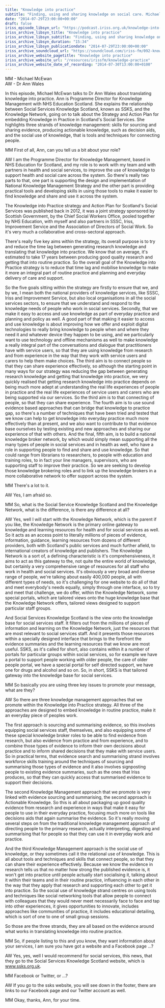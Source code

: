 ```yaml
---
title: "Knowledge into practice"
subtitle: "Finding, using and sharing knowledge on social care. Michael McEwan of Able Radio talks to Dr Ann Wales about translating knowledge into practice."
date: "2014-07-29T23:00:00+00:00"
draft: false
iriss_episode_libsyn_url: "https://podcast.iriss.org.uk/knowledge-into-practice-1"
iriss_archive_libsyn_title: "Knowledge into practice"
iriss_archive_libsyn_subtitle: "Finding, using and sharing knowledge on social care. Michael McEwan of Able Radio talks to Dr Ann Wales about translating knowledge into practice."
iriss_archive_libsyn_duration: "15:34"
iriss_archive_libsyn_publicationdate: "2014-07-29T23:00:00+00:00"
iriss_archive_soundcloud_url: "https://soundcloud.com/iriss-fm/092-knowledge-into-practice"
iriss_archive_website_pagetitle: "Knowledge into practice"
iriss_archive_website_url: "/resources/irissfm/knowledge-practice"
iriss_archive_website_date_of_recording: "2014-07-30T13:00:00+0100"
---
```

MM - Michael McEwan  
AW - Dr Ann Wales

In this episode, Michael McEwan talks to Dr Ann Wales about translating knowledge into practice. Ann is Programme Director for Knowledge Management with NHS Education Scotland. She explains the relationship between Social Services Knowledge Scotland, known as SSKS, and the Knowledge Network, going on to talk about the Strategy and Action Plan for embedding Knowledge in Practice in Scotland's Social Services. She highlights three strands of knowledge management: skills for sourcing and sharing evidence, producing actionable knowledge, such as decision aids, and the social use of knowledge, that is tools and techniques for connecting people.

MM First of all, Ann, can you tell us a bit about your role?

AW I am the Programme Director for Knowledge Management, based in NHS Education for Scotland, and my role is to work with my team and with partners in health and social services, to improve the use of knowledge to support health and social care across the system. So there's really two parts to that, one part is supporting the design and implementation of National Knowledge Management Strategy and the other part is providing practical tools and developing skills in using those tools to make it easier to find knowledge and share and use it across the system.

The Knowledge into Practice strategy and Action Plan for Scotland's Social Services was published back in 2012, it was a joint strategy sponsored by Scottish Government, by the Chief Social Workers Office, pooled together by NHS Education, with myself and also partners in SSSC, Iriss, Improvement Service and the Association of Directors of Social Work. So it's very much a collaborative and cross-sectoral approach.

There's really five key aims within the strategy, its overall purpose is to try and reduce the time lag between generating research knowledge and translating that knowledge into practice. We know that on average, it's estimated to take 17 years between producing good quality research and getting that into routine practice. So the overall goal of the Knowledge into Practice strategy is to reduce that time lag and mobilise knowledge to make it more an integral part of routine practice and planning and everyday delivery of care and support.

So the five goals sitting within the strategy are firstly to ensure that we, and by we, I mean both the national providers of knowledge services, like SSSC, Iriss and Improvement Service, but also local organisations in all the social services sectors, to ensure that we understand and respond to the knowledge needs of people who work in social services. Secondly, that we make it easy to access and use knowledge as part of everyday practice and planning and policy as well. A good part of that making it easier to access and use knowledge is about improving how we offer and exploit digital technologies to really bring knowledge to people when and where they need it and whatever device they happen to be using, and we particularly want to use technology and offline mechanisms as well to make knowledge a really integral part of the conversations and dialogue that practitioners have with service users, so that they are using knowledge from research and from experience in the way that they work with service users and carers to help them make choices. The third aim is to connect people so that they can share experience effectively, so although the starting point in many ways for our strategy was reducing the gap between generating research knowledge and getting that knowledge into practice, we very quickly realised that getting research knowledge into practice depends on being much more adept at understanding the real life experiences of people in practice and the real life experiences of service users and carers who are being supported via our services. So the third aim is to that connecting of people, so that they can share experience. The fourth aim is to use sound evidence based approaches that can bridge that knowledge to practice gap, so there's a number of techniques that have been tried and tested that we know can help to get knowledge into everyday practice much more effectively than at present, and we also want to contribute to that evidence base ourselves by testing existing and new approaches and sharing our experience of that with others. And the final, fifth aim, is to build a national knowledge broker network, by which would simply mean supporting all the many types of people in social services and in health as well, who have a role in supporting people to find and share and use knowledge. So that could range from librarians to researchers, to people with education and training roles, to in fact your line managers, supervisors, who are supporting staff to improve their practice. So we are seeking to develop those knowledge brokering roles and to link up the knowledge brokers in a more collaborative network to offer support across the system.

MM There's a lot to it.

AW Yes, I am afraid so.

MM So, what is the Social Service Knowledge Scotland and the Knowledge Network, what is the difference, is there any difference at all?

AW Yes, well I will start with the Knowledge Network, which is the parent if you like, the Knowledge Network is the primary online gateway to knowledge and learning resources for health and for social services as well. So it acts as an access point to literally millions of pieces of evidence, information, guidance, learning resources from dozens of different providers, both with Scotland's public services and much further afield, to international creators of knowledge and publishers. The Knowledge Network is a sort of, a defining characteristic is it's comprehensiveness, it aims to act as this gateway to the, not quite the entire world of knowledge, but certainly a very comprehensive range of resources for all staff who work in health and social services. It's obviously a very broad and diverse range of people, we're talking about easily 400,000 people, all with different types of needs, so it's challenging for one website to do all of that and meet everybody's needs equally, simply through one interface, so to try and meet that challenge, we do offer, within the Knowledge Network, some special portals, which are tailored views onto the huge knowledge base that the Knowledge Network offers, tailored views designed to support particular staff groups.

And Social Services Knowledge Scotland is the view onto the knowledge base for social services staff. It filters out from the millions of pieces of information and learning on the Knowledge Network, just the resources that are most relevant to social services staff. And it presents those resources within a specially designed interface that brings to the forefront the evidence summaries and the learning resources that we know are most useful. SSKS, as it's called for short, also contains within it a number of portals for particular groups within social services, so for example we have a portal to support people working with older people, the care of older people portal, we have a special portal for self directed support, we have one for drugs and alcohol and so on. So, in short, SSKS is that tailored gateway into the knowledge base for social services.

MM So basically you are using three key issues to promote your message, what are they?

AW So there are three knowledge management approaches that we promote within the Knowledge into Practice strategy. All three of the approaches are designed to embed knowledge in routine practice, make it an everyday piece of peoples work.

The first approach is sourcing and summarising evidence, so this involves equipping social services staff, themselves, and also equipping some of these special knowledge broker roles to be able to find evidence from research, but also evidence from practice and from experience, and to combine those types of evidence to inform their own decisions about practice and to inform shared decisions that they make with service users. So in practical terms, that evidence search and summarising strand involves workforce skills training around the techniques of sourcing and summarising those types of evidence and it also involves signposting people to existing evidence summaries, such as the ones that Iriss produces, so that they can quickly access that summarised evidence to support their decisions.

The second Knowledge Management approach that we promote is very linked with evidence sourcing and summarising, the second approach is Actionable Knowledge. So this is all about packaging up good quality evidence from research and experience in ways that make it easy for people to use in their everyday practice, focusing much more on tools like decisions aids that again summarise the evidence. So it's really moving several steps on from the traditional knowledge management approach of directing people to the primary research, actually interpreting, digesting and summarising that for people so that they can use it in everyday work and practice.

And the third Knowledge Management approach is the social use of knowledge, or they sometimes call it the relational use of knowledge. This is all about tools and techniques and skills that connect people, so that they can share their experience effectively. Because we know the evidence in research tells us that no matter how strong the published evidence is, it won't get into practice until people actually start socialising it, talking about it within their teams and in their routine practice, influencing in each other in the way that they apply that research and supporting each other to get it into practice. So the social use of knowledge strand centres on using tools and techniques like social networking tools that allow people to connect with colleagues that they would never meet necessarily face to face and tap into other experiences, it gives opportunities to innovate, includes approaches like communities of practice, it includes educational detailing, which is sort of one to one of small group sessions.

So those are the three strands, they are all based on the evidence around what works in translating knowledge into routine practice.

MM So, if people listing to this and you know, they want information about your services, I am sure you have got a website and a Facebook page ...?

AW Yes, yes, well I would recommend for social services, this news, that they go to the Social Services Knowledge Scotland website, which is www.ssks.org.uk.

MM Facebook or Twitter, or ...?

AW If you go to the ssks website, you will see down in the footer, there are links to our Facebook page and our Twitter account as well.

MM Okay, thanks, Ann, for your time.